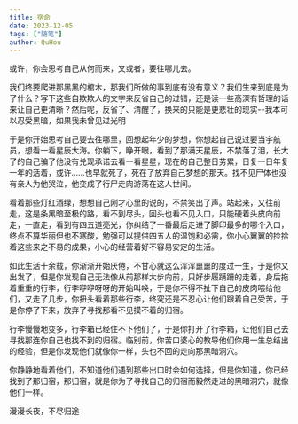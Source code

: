 ```yaml
---
title: 宿命
date: 2023-12-05
tags: ["随笔"]
author: QuHou
---
```


或许，你会思考自己从何而来，又或者，要往哪儿去。

我们终要爬进那黑黑的棺木，那我们所做的事到底有没有意义？我们生来到底是为了什么？写下这些自欺欺人的文字来反省自己的过错，还是读一些高深有哲理的话来让自己更清晰？然后呢，反省了、清醒了，换来的只能是更悲壮的现实--我本可以忍受黑暗，如果我未曾见过光明

于是你开始思考自己要去往哪里，回想起年少的梦想，你想起自己说过要当宇航员，想看一看星辰大海。你躺下，睁开眼，看到了那满天星辰，不禁落了泪，长大了的自己骗了他没有兑现承诺去看一看星星，现在的自己整日劳累，日复一日年复一年的活着，或许……也早就死了，死在了放弃自己梦想的那天。找不见尸体也没有亲人为他哭泣，他变成了行尸走肉游荡在这人世间。

看着那些灯红酒绿，想想自己刚才心里的说的，不禁笑出了声。站起来，又往前走，这是条黑暗至极的路，看不到尽头，回头也看不见入口，只能硬着头皮向前走，一直走，看到有四五道亮光，你纠结了一番最后走进了脚印最多的哪个入口，终点不算华丽但也不寒酸，勉强可以提供四五人的温饱和必需，你小心翼翼的捡拾着这些来之不易的成果，小心的经营着好不容易安定的生活。

如此生活十余载，你渐渐开始厌倦，不甘心就这么浑浑噩噩的度过一生，于是你又出发了，但是你发现自己无法像从前那样大步向前，只好步履蹒跚的走着，身后拖着重重的行李，行李咿咿呀呀的开始叫唤，于是你不得不扯下自己的皮肉喂给他们，又走了几步，你扭头看着那些行李，终究还是不忍心让他们跟着自己受苦，于是你停了下来，放弃了寻找那看不见摸不着的归宿。

行李慢慢地变多，行李箱已经住不下他们了，于是你打开了行李箱，让他们自己去寻找那连你自己也找不到的归宿。临别前，你苦口婆心的教导他们你用一生总结出的经验，但是你发现他们就像你一样，头也不回的走向那黑暗洞穴。

你静静地看着他们，不知道他们遇到那些出口时会如何选择，但是你知道，你已经找到了那归宿，那归宿，就是你为了寻找自己的归宿而毅然走进的黑暗洞穴，就像他们一样。

漫漫长夜，不尽归途
